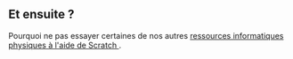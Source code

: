 ## Et ensuite ?

Pourquoi ne pas essayer certaines de nos autres [ressources informatiques physiques à l'aide de Scratch ](https://projects.raspberrypi.org/en/projects?software%5B%5D=scratch&hardware%5B%5D=electronic-components).